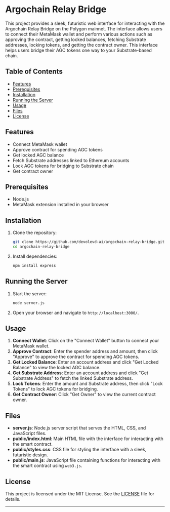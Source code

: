 # Argochain Relay Bridge

This project provides a sleek, futuristic web interface for interacting with the Argochain Relay Bridge on the Polygon mainnet. The interface allows users to connect their MetaMask wallet and perform various actions such as approving the contract, getting locked balances, fetching Substrate addresses, locking tokens, and getting the contract owner. This interface helps users bridge their AGC tokens one way to your Substrate-based chain.

## Table of Contents

- [Features](#features)
- [Prerequisites](#prerequisites)
- [Installation](#installation)
- [Running the Server](#running-the-server)
- [Usage](#usage)
- [Files](#files)
- [License](#license)

## Features

- Connect MetaMask wallet
- Approve contract for spending AGC tokens
- Get locked AGC balance
- Fetch Substrate addresses linked to Ethereum accounts
- Lock AGC tokens for bridging to Substrate chain
- Get contract owner

## Prerequisites

- Node.js
- MetaMask extension installed in your browser

## Installation

1. Clone the repository:
   ```bash
   git clone https://github.com/devolevd-ai/argochain-relay-bridge.git
   cd argochain-relay-bridge
   ```

2. Install dependencies:
   ```bash
   npm install express
   ```

## Running the Server

1. Start the server:
   ```bash
   node server.js
   ```

2. Open your browser and navigate to `http://localhost:3000/`.

## Usage

1. **Connect Wallet**: Click on the "Connect Wallet" button to connect your MetaMask wallet.
2. **Approve Contract**: Enter the spender address and amount, then click "Approve" to approve the contract for spending AGC tokens.
3. **Get Locked Balance**: Enter an account address and click "Get Locked Balance" to view the locked AGC balance.
4. **Get Substrate Address**: Enter an account address and click "Get Substrate Address" to fetch the linked Substrate address.
5. **Lock Tokens**: Enter the amount and Substrate address, then click "Lock Tokens" to lock AGC tokens for bridging.
6. **Get Contract Owner**: Click "Get Owner" to view the current contract owner.

## Files

- **server.js**: Node.js server script that serves the HTML, CSS, and JavaScript files.
- **public/index.html**: Main HTML file with the interface for interacting with the smart contract.
- **public/styles.css**: CSS file for styling the interface with a sleek, futuristic design.
- **public/main.js**: JavaScript file containing functions for interacting with the smart contract using `web3.js`.

## License

This project is licensed under the MIT License. See the [LICENSE](LICENSE) file for details.

---
